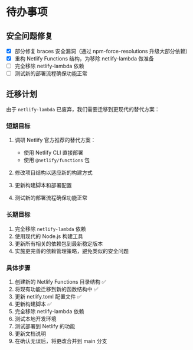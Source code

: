 # 待办事项

## 安全问题修复

- [x] 部分修复 braces 安全漏洞（通过 npm-force-resolutions 升级大部分依赖）
- [x] 重构 Netlify Functions 结构，为移除 netlify-lambda 做准备
- [ ] 完全移除 netlify-lambda 依赖
- [ ] 测试新的部署流程确保功能正常

## 迁移计划

由于 `netlify-lambda` 已废弃，我们需要迁移到更现代的替代方案：

### 短期目标
1. 调研 Netlify 官方推荐的替代方案：
   - 使用 Netlify CLI 直接部署
   - 使用 `@netlify/functions` 包

2. 修改项目结构以适应新的构建方式

3. 更新构建脚本和部署配置

4. 测试新的部署流程确保功能正常

### 长期目标
1. 完全移除 `netlify-lambda` 依赖
2. 使用现代的 Node.js 构建工具
3. 更新所有相关的依赖包到最新稳定版本
4. 实施更完善的依赖管理策略，避免类似的安全问题

### 具体步骤
1. 创建新的 Netlify Functions 目录结构 ✅
2. 将现有功能迁移到新的函数结构中 ✅
3. 更新 netlify.toml 配置文件 ✅
4. 更新构建脚本 ✅
5. 完全移除 netlify-lambda 依赖
6. 测试本地开发环境
7. 测试部署到 Netlify 的功能
8. 更新文档说明
9. 在确认无误后，将更改合并到 main 分支